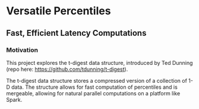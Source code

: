 # Versatile Percentiles
## Fast, Efficient Latency Computations

### Motivation 

This project explores the t-digest data structure, introduced by Ted Dunning (repo here: https://github.com/tdunning/t-digest). 

The t-digest data structure stores a compressed version of a collection of 1-D data. The structure allows for fast computation of percentiles and is mergeable, allowing for natural parallel computations on a platform like Spark. 

### 
